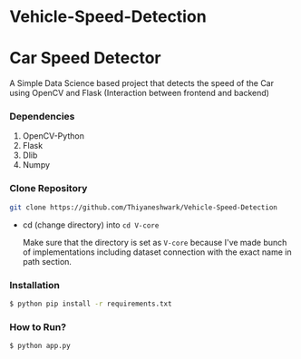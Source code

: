 # Vehicle-Speed-Detection
# Car Speed Detector

A Simple Data Science based project that detects the speed of the Car using OpenCV and Flask (Interaction between frontend and backend)

### Dependencies
1. OpenCV-Python
2. Flask
3. Dlib
4. Numpy

### Clone Repository
```sh
git clone https://github.com/Thiyaneshwark/Vehicle-Speed-Detection
```

- cd (change directory) into `cd V-core`
  
    Make sure that the directory is set as `V-core` because I've made bunch of implementations including dataset connection with the exact name in path section.

### Installation
```sh
$ python pip install -r requirements.txt
```
### How to Run?
```sh
$ python app.py
```
